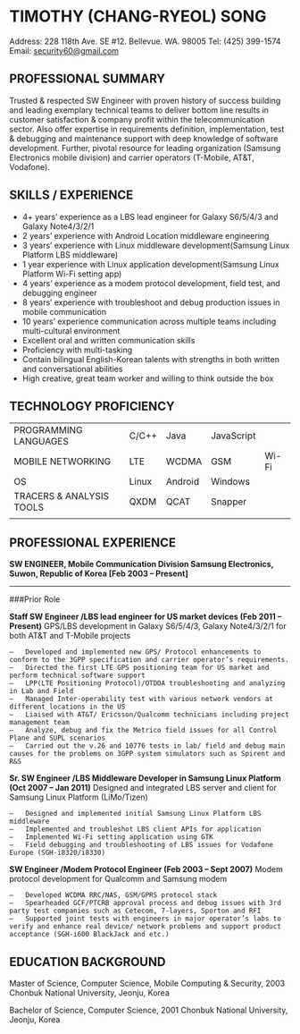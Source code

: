 # TIMOTHY (CHANG-RYEOL) SONG
Address: 228 118th Ave. SE #12. Bellevue. WA. 98005
Tel: (425) 399-1574
Email: security60@gmail.com


## PROFESSIONAL SUMMARY
Trusted & respected SW Engineer with proven history of success building and leading exemplary technical teams to deliver bottom line results in customer satisfaction & company profit within the telecommunication sector. Also offer expertise in requirements definition, implementation, test & debugging and maintenance support with deep knowledge of software development. Further, pivotal resource for leading organization (Samsung Electronics mobile division) and carrier operators (T-Mobile, AT&T, Vodafone).


## SKILLS / EXPERIENCE
- 4+ years’ experience as a LBS lead engineer for Galaxy S6/5/4/3 and Galaxy Note4/3/2/1
- 2 years’ experience with Android Location middleware engineering
- 3 years’ experience with Linux middleware development(Samsung Linux Platform LBS middleware)
- 1 year experience with Linux application development(Samsung Linux Platform Wi-Fi setting app)
- 4 years’ experience as a modem protocol development, field test, and debugging engineer
- 8 years’ experience with troubleshoot and debug production issues in mobile communication
- 10 years’ experience communication across multiple teams including multi-cultural environment
- Excellent oral and written communication skills
- Proficiency with multi-tasking
- Contain bilingual English-Korean talents with strengths in both written and conversational abilities
- High creative, great team worker and willing to think outside the box

## TECHNOLOGY PROFICIENCY
|  |  |  |  | |
--- | --- | --- | --- | ---
| PROGRAMMING LANGUAGES | C/C++ | Java | JavaScript | |
| MOBILE NETWORKING | LTE | WCDMA | GSM | Wi-Fi |
| OS | Linux | Android | Windows | |
| TRACERS & ANALYSIS TOOLS | QXDM | QCAT | Snapper | |
|  |  |  |  | |

## PROFESSIONAL EXPERIENCE
**SW ENGINEER, Mobile Communication Division
Samsung Electronics, Suwon, Republic of Korea
[Feb 2003 – Present]**
***
###Prior Role

**Staff SW Engineer /LBS lead engineer for US market devices (Feb 2011 – Present)**
GPS/LBS development in Galaxy S6/5/4/3, Galaxy Note4/3/2/1 for both AT&T and T-Mobile projects
```
―	Developed and implemented new GPS/ Protocol enhancements to conform to the 3GPP specification and carrier operator’s requirements.
―	Directed the first LTE GPS positioning team for US market and perform technical software support
―	LPP(LTE Positioning Protocol)/OTDOA troubleshooting and analyzing in Lab and Field 
―	Managed Inter-operability test with various network vendors at different locations in the US
―	Liaised with AT&T/ Ericsson/Qualcomm technicians including project management team
―	Analyze, debug and fix the Metrico field issues for all Control Plane and SUPL scenarios
―	Carried out the v.26 and 10776 tests in lab/ field and debug main causes for the problems on 3GPP system simulators such as Spirent and R&S
```

**Sr. SW Engineer /LBS Middleware Developer in Samsung Linux Platform (Oct 2007 – Jan 2011)**
Designed and integrated LBS server and client for Samsung Linux Platform (LiMo/Tizen)
```
―	Designed and implemented initial Samsung Linux Platform LBS middleware
―	Implemented and troubleshot LBS client APIs for application
―	Implemented Wi-Fi setting application using GTK
―	Field debugging and troubleshooting of LBS issues for Vodafone Europe (SGH-i8320/i8330)
```

**SW Engineer /Modem Protocol Engineer (Feb 2003 – Sept 2007)**
Modem protocol development for Qualcomm and Samsung modem
```
―	Developed WCDMA RRC/NAS, GSM/GPRS protocol stack
―	Spearheaded GCF/PTCRB approval process and debug issues with 3rd party test companies such as Cetecom, 7-layers, Sporton and RFI
―	Supported joint tests with engineers in major operator’s labs to verify and enhance real device/ network problems and support product acceptance (SGH-i600 BlackJack and etc.)
```
## EDUCATION BACKGROUND
Master of Science, Computer Science, Mobile Computing & Security, 2003
Chonbuk National University, Jeonju, Korea

Bachelor of Science, Computer Science, 2001
Chonbuk National University, Jeonju, Korea
